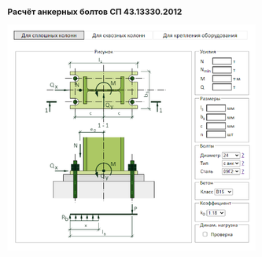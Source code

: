 ### Расчёт анкерных болтов СП 43.13330.2012
![](https://github.com/AlekseiKorolev/anchorsSP2012/blob/master/anchors.gif)
